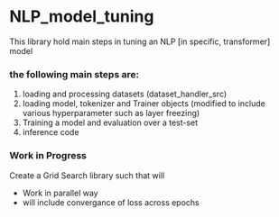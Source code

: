# NLP_model_tuning

This library hold main steps in tuning  an NLP [in specific, transformer] model

### the following main steps are: 
1) loading and processing datasets (dataset_handler_src)
2) loading model, tokenizer and Trainer objects (modified to include various hyperparameter such as layer freezing)
3) Training a model and evaluation over a test-set 
4) inference code 


### Work in Progress 
Create a Grid Search library such that will
- Work in parallel way 
- will include convergance of loss across epochs 
